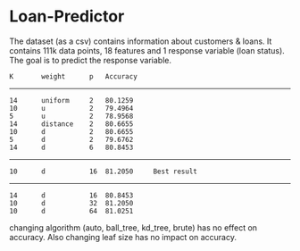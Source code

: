 # Loan-Predictor

The dataset (as a csv) contains information about customers & loans. It contains 111k data points, 18 features and 1 response variable (loan
status). The goal is to predict the response variable.


    K       weight      p   Accuracy
___________________________________________
    14      uniform     2   80.1259
    10      u           2   79.4964
    5       u           2   78.9568
    14      distance    2   80.6655
    10      d           2   80.6655
    5       d           2   79.6762
    14      d           6   80.8453
________________________________________________
    10      d           16  81.2050     Best result
------------------------------------------------
    14      d           16  80.8453
    10      d           32  81.2050
    10      d           64  81.0251




changing algorithm (auto, ball_tree, kd_tree, brute) has no effect on accuracy.
Also changing leaf size has no impact on accuracy.
